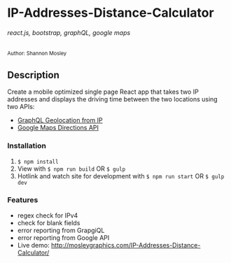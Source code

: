 # IP-Addresses-Distance-Calculator
###### react.js, bootstrap, graphQL, google maps

<small>Author: Shannon Mosley</small>

## Description
Create a mobile optimized single page React app that takes two IP addresses and displays the driving time between the two locations using two APIs:
- [GraphQL Geolocation from IP](https://api.graphloc.com/graphql)
- [Google Maps Directions API](https://developers.google.com/maps/documentation/directions/)

### Installation
1. `$ npm install`
2. View with `$ npm run build` OR `$ gulp`
3. Hotlink and watch site for development with `$ npm run start` OR `$ gulp dev`

### Features
- regex check for IPv4
- check for blank fields
- error reporting from GrapgiQL
- error reporting from Google API
- Live demo: http://mosleygraphics.com/IP-Addresses-Distance-Calculator/



